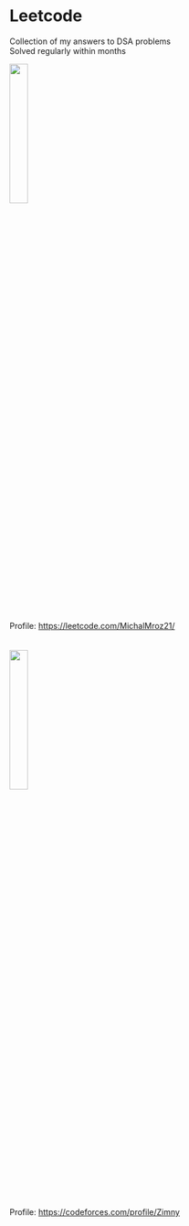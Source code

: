 # Leetcode

Collection of my answers to DSA problems\
Solved regularly within months

<img src="https://github.com/MichalMroz21/Leetcode/assets/125133223/adbefed5-ad07-497f-81ac-03c3e21b8170" width=25% height=25%> \
Profile: https://leetcode.com/MichalMroz21/ 
<br/> <br/> <br/>
<img src="https://github.com/MichalMroz21/Leetcode/assets/125133223/147bc71a-910b-4c19-8ad7-f7dbc69ccce2" width=25% height=25%> \
Profile: https://codeforces.com/profile/Zimny


